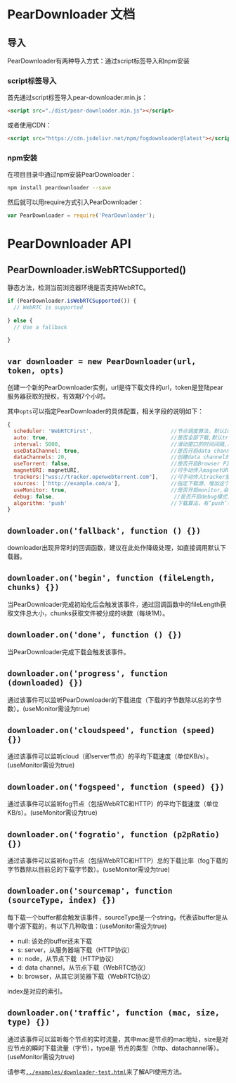 # PearDownloader 文档

## 导入
PearDownloader有两种导入方式：通过script标签导入和npm安装

### script标签导入
首先通过script标签导入pear-downloader.min.js：
```html
<script src="./dist/pear-downloader.min.js"></script>
```
或者使用CDN：
```html
<script src="https://cdn.jsdelivr.net/npm/fogdownloader@latest"></script>
```

### npm安装
在项目目录中通过npm安装PearDownloader：
```bash
npm install peardownloader --save
```
然后就可以用require方式引入PearDownloader：
```js
var PearDownloader = require('PearDownloader');
```

# PearDownloader API

## PearDownloader.isWebRTCSupported()

静态方法，检测当前浏览器环境是否支持WebRTC。
```js
if (PearDownloader.isWebRTCSupported()) {
  // WebRTC is supported
  
} else {
  // Use a fallback
  
}
```

## `var downloader = new PearDownloader(url, token, opts)`

创建一个新的PearDownloader实例，url是待下载文件的url，token是登陆pear服务器获取的授权，有效期7个小时。

其中`opts`可以指定PearDownloader的具体配置，相关字段的说明如下：

```js
{
  scheduler: 'WebRTCFirst',                         //节点调度算法，默认IdleFirst，其它内置调度算法有“WebRTCFirst“和”CloudFirst”
  auto: true,                                       //是否全部下载,默认true
  interval: 5000,                                   //滑动窗口的时间间隔,单位毫秒,默认10s
  useDataChannel: true,                             //是否开启data channel,默认true
  dataChannels: 20,                                 //创建data channel的最大数量,默认20
  useTorrent: false,                                //是否开启Browser P2P(基于Webtorrent)，默认true
  magnetURI: magnetURI,                             //可手动传入magnetURI，需先将useTorrent设为true
  trackers:["wss://tracker.openwebtorrent.com"],    //可手动传入tracker服务器，需先将useTorrent设为true
  sources: ['http://example.com/a'],                //指定下载源，增加这个字段后PearDownloader不会再向后台请求节点，建议下载源多于5个以保证流畅播放
  useMonitor: true,                                 //是否开启monitor,会稍微影响性能,默认false
  debug: false,                                      //是否开启debug模式，开启后可以在console中查看log，默认true
  algorithm: 'push'                                 //下载算法，有‘push’和‘pull’两种，默认‘push’，push是无序下载但下载速度相比pull更快
}
```

## `downloader.on('fallback', function () {})`

downloader出现异常时的回调函数，建议在此处作降级处理，如直接调用默认下载器。

## `downloader.on('begin', function (fileLength, chunks) {})`

当PearDownloader完成初始化后会触发该事件，通过回调函数中的fileLength获取文件总大小，chunks获取文件被分成的块数（每块1M）。

## `downloader.on('done', function () {})`

当PearDownloader完成下载会触发该事件。

## `downloader.on('progress', function (downloaded) {})`

通过该事件可以监听PearDownloader的下载进度（下载的字节数除以总的字节数）。(useMonitor需设为true)

## `downloader.on('cloudspeed', function (speed) {})`

通过该事件可以监听cloud（即server节点）的平均下载速度（单位KB/s）。(useMonitor需设为true)

## `downloader.on('fogspeed', function (speed) {})`

通过该事件可以监听fog节点（包括WebRTC和HTTP）的平均下载速度（单位KB/s）。(useMonitor需设为true)

## `downloader.on('fogratio', function (p2pRatio) {})`

通过该事件可以监听fog节点（包括WebRTC和HTTP）总的下载比率（fog下载的字节数除以目前总的下载字节数）。(useMonitor需设为true)

## `downloader.on('sourcemap', function (sourceType, index) {})`

每下载一个buffer都会触发该事件，sourceType是一个string，代表该buffer是从哪个源下载的，有以下几种取值：(useMonitor需设为true)<br/>
* null: 该处的buffer还未下载<br/>
* s: server，从服务器端下载（HTTP协议）<br/>
* n: node，从节点下载（HTTP协议）<br/>
* d: data channel，从节点下载（WebRTC协议）<br/>
* b: browser，从其它浏览器下载（WebRTC协议）<br/>

index是对应的索引。

## `downloader.on('traffic', function (mac, size, type) {})`
通过该事件可以监听每个节点的实时流量，其中mac是节点的mac地址，size是对应节点的瞬时下载流量（字节），type是
节点的类型（http、datachannel等）。(useMonitor需设为true)

请参考[`../examples/downloader-test.html`](/examples/downloader-test.html)来了解API使用方法。
